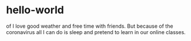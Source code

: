 # hello-world
of
I love good weather and free time with friends.
But because of the coronavirus all I can do is sleep and pretend to learn in our online classes.
